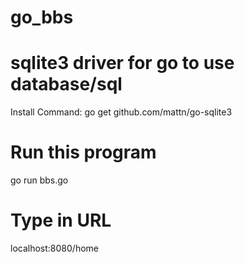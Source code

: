 # go_bbs 

# sqlite3 driver for go to use database/sql 
Install Command: go get github.com/mattn/go-sqlite3

# Run this program
go run bbs.go

# Type in URL
localhost:8080/home
